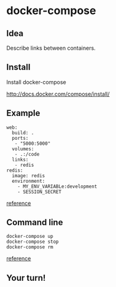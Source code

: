# docker-compose



## Idea

Describe links between containers.



## Install

Install docker-compose

http://docs.docker.com/compose/install/



## Example

```
web:
  build: .
  ports:
   - "5000:5000"
  volumes:
   - .:/code
  links:
   - redis
redis:
  image: redis
  environment:
    - MY_ENV_VARIABLe:development
    - SESSION_SECRET
```

[reference](http://docs.docker.com/compose/yml/)



## Command line

```
docker-compose up
docker-compose stop
docker-compose rm
```

[reference](http://docs.docker.com/compose/cli/)



## Your turn!
